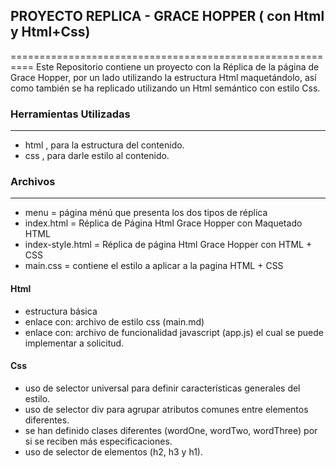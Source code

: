 ## PROYECTO REPLICA - GRACE HOPPER ( con Html  y Html+Css)
==========================================================
Este Repositorio contiene un proyecto con la Réplica de la página de Grace Hopper, 
por un lado utilizando la estructura Html maquetándolo, así como también se ha
replicado utilizando un Html semántico con estilo Css.


### Herramientas Utilizadas
---------------------------
* html , para la estructura del contenido.
* css  , para darle estilo al contenido.


### Archivos
---------------------------
+ menu = página ménú que presenta los dos tipos de réplica
+ index.html  = Réplica de Página Html Grace Hopper con Maquetado HTML
+ index-style.html = Réplica de página Html Grace Hopper con HTML + CSS
+ main.css  = contiene el estilo a aplicar a la pagina HTML + CSS

#### Html
+ estructura básica
+ enlace con: archivo de estilo css (main.md)
+ enlace con: archivo de funcionalidad javascript (app.js) el cual se puede implementar a solicitud.

#### Css
* uso de selector universal para definir características generales del estilo.
* uso de selector div para agrupar atributos comunes entre elementos diferentes.
* se han definido clases diferentes (wordOne, wordTwo, wordThree) por si se reciben más especificaciones.
* uso de selector de elementos (h2, h3 y h1).
